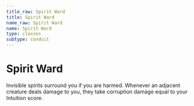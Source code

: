 ```yaml
---
title_raw: Spirit Ward
title: Spirit Ward
name_raw: Spirit Ward
name: Spirit Ward
type: classes
subtype: conduit
---
```


# Spirit Ward

Invisible spirits surround you if you are harmed. Whenever an adjacent creature deals damage to you, they take corruption damage equal to your Intuition score.
